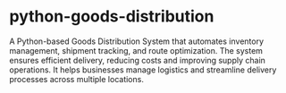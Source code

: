 # python-goods-distribution
A Python-based Goods Distribution System that automates inventory management, shipment tracking, and route optimization. The system ensures efficient delivery, reducing costs and improving supply chain operations. It helps businesses manage logistics and streamline delivery processes across multiple locations.
